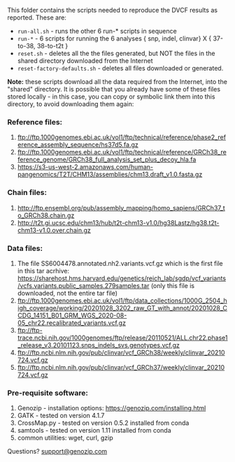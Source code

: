 This folder contains the scripts needed to reproduce the DVCF results as reported. These are:

- `run-all.sh` - runs the other 6 run-* scripts in sequence
- `run-*`      - 6 scripts for running the 6 analyses { snp, indel, clinvar} X { 37-to-38, 38-to-t2t }
- `reset.sh`  - deletes all the the files generated, but NOT the files in the shared directory downloaded from the Internet
- `reset-factory-defaults.sh` - deletes all files downloaded or generated.

**Note:** these scripts download all the data required from the Internet, into the "shared" directory. It is possible that you already have some of these files stored locally - in this case, you can copy or symbolic link them into this directory, to avoid downloading them again:

### Reference files:
1) ftp://ftp.1000genomes.ebi.ac.uk/vol1/ftp/technical/reference/phase2_reference_assembly_sequence/hs37d5.fa.gz
2) ftp://ftp.1000genomes.ebi.ac.uk/vol1/ftp/technical/reference/GRCh38_reference_genome/GRCh38_full_analysis_set_plus_decoy_hla.fa
3) https://s3-us-west-2.amazonaws.com/human-pangenomics/T2T/CHM13/assemblies/chm13.draft_v1.0.fasta.gz

### Chain files:
1) http://ftp.ensembl.org/pub/assembly_mapping/homo_sapiens/GRCh37_to_GRCh38.chain.gz
2) http://t2t.gi.ucsc.edu/chm13/hub/t2t-chm13-v1.0/hg38Lastz/hg38.t2t-chm13-v1.0.over.chain.gz

### Data files:
1) The file SS6004478.annotated.nh2.variants.vcf.gz which is the first file in this tar acrhive: https://sharehost.hms.harvard.edu/genetics/reich_lab/sgdp/vcf_variants/vcfs.variants.public_samples.279samples.tar (only this file is downloaded, not the entire tar file)
2) ftp://ftp.1000genomes.ebi.ac.uk/vol1/ftp/data_collections/1000G_2504_high_coverage/working/20201028_3202_raw_GT_with_annot/20201028_CCDG_14151_B01_GRM_WGS_2020-08-05_chr22.recalibrated_variants.vcf.gz
3) ftp://ftp-trace.ncbi.nih.gov/1000genomes/ftp/release/20110521/ALL.chr22.phase1_release_v3.20101123.snps_indels_svs.genotypes.vcf.gz
4) ftp://ftp.ncbi.nlm.nih.gov/pub/clinvar/vcf_GRCh38/weekly/clinvar_20210724.vcf.gz
5) ftp://ftp.ncbi.nlm.nih.gov/pub/clinvar/vcf_GRCh37/weekly/clinvar_20210724.vcf.gz

### Pre-requisite software:
1) Genozip - installation options: https://genozip.com/installing.html
2) GATK - tested on version 4.1.7
3) CrossMap.py - tested on version 0.5.2 installed from conda
4) samtools - tested on version 1.11 installed from conda
5) common utilities: wget, curl, gzip

Questions? support@genozip.com

